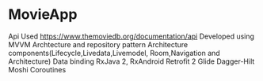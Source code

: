 # MovieApp
Api Used https://www.themoviedb.org/documentation/api
Developed using MVVM Archtecture and repository pattern
Architecture  components(Lifecycle,Livedata,Livemodel, Room,Navigation and Architecture)
Data binding
RxJava 2, RxAndroid
Retrofit 2
Glide
Dagger-Hilt
Moshi
Coroutines
